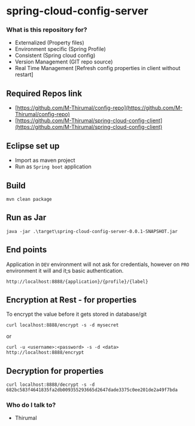 # spring-cloud-config-server

### What is this repository for? ###

* Externalized (Property files)
* Environment specific (Spring Profile)
* Consistent (Spring cloud config)
* Version Management (GIT repo source)
* Real Time Management [Refresh config properties in client without restart]

## Required Repos link

* [https://github.com/M-Thirumal/config-repo](https://github.com/M-Thirumal/config-repo)
* [https://github.com/M-Thirumal/spring-cloud-config-client](https://github.com/M-Thirumal/spring-cloud-config-client)

## Eclipse set up

* Import as maven project
* Run as `Spring boot` application

## Build 

```
mvn clean package
```

## Run as Jar 

```
java -jar .\target\spring-cloud-config-server-0.0.1-SNAPSHOT.jar
```

## End points

Application in `DEV` environment will not ask for credentials, however on `PRO` environment it will and it;s basic authentication.

```
http://localhost:8888/{application}/{profile}/{label}
```

## Encryption at Rest - for properties
To encrypt the value before it gets stored in database/git

```
curl localhost:8888/encrypt -s -d mysecret
```

or 

```
curl -u <username>:<password> -s -d <data> http://localhost:8888/encrypt
```

## Decryption for properties

```
curl localhost:8888/decrypt -s -d 682bc583f4641835fa2db009355293665d2647dade3375c0ee201de2a49f7bda
```

### Who do I talk to? ###
* Thirumal